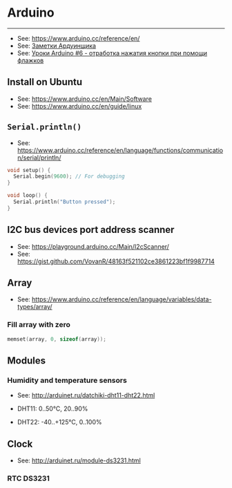 # Arduino

----

- See: https://www.arduino.cc/reference/en/
- See: [Заметки Ардуинщика](https://www.youtube.com/channel/UC4axiS76D784-ofoTdo5zOA/videos)
- See: [Уроки Arduino #6 - отработка нажатия кнопки при помощи флажков](https://www.youtube.com/watch?v=sLRjMJv1SSs)


## Install on Ubuntu

- See: https://www.arduino.cc/en/Main/Software
- See: https://www.arduino.cc/en/guide/linux


## `Serial.println()`

- See: https://www.arduino.cc/reference/en/language/functions/communication/serial/println/

```ino
void setup() {
  Serial.begin(9600); // For debugging
}

void loop() {
  Serial.println("Button pressed");
}
```

## I2C bus devices port address scanner

- See: https://playground.arduino.cc/Main/I2cScanner/
- See: https://gist.github.com/VovanR/48163f521102ce3861223bf1f9987714


## Array

- See: https://www.arduino.cc/reference/en/language/variables/data-types/array/


### Fill array with zero

```ino
memset(array, 0, sizeof(array));
```


## Modules
### Humidity and temperature sensors

-  See: http://arduinet.ru/datchiki-dht11-dht22.html

- DHT11: 0..50°С, 20..90%
- DHT22: -40..+125°С, 0..100%


## Clock

- See: http://arduinet.ru/module-ds3231.html

### RTC DS3231
